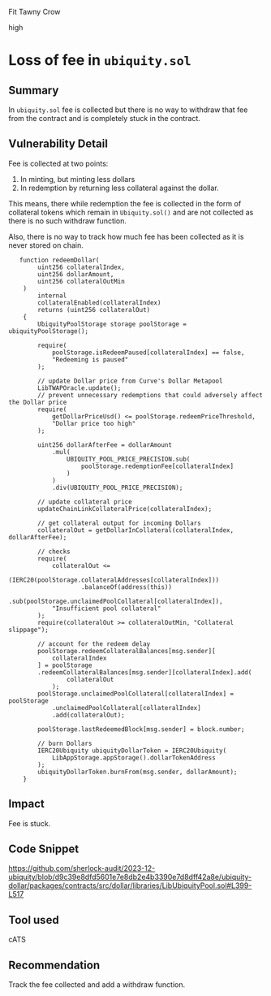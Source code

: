 Fit Tawny Crow

high

# Loss of fee in `ubiquity.sol`

## Summary
In `ubiquity.sol` fee is collected but there is no way to withdraw that fee from the contract and is completely stuck in the contract. 
## Vulnerability Detail
Fee is collected at two points:

1.  In minting, but minting less dollars
2. In redemption by returning less collateral against the dollar.

This means, there while redemption the fee is collected in the form of collateral tokens which remain in `Ubiquity.sol()` and are not collected as there is no such withdraw function.

Also, there is no way to track how much fee has been collected as it is never stored on chain. 

```solidity
   function redeemDollar(
        uint256 collateralIndex,
        uint256 dollarAmount,
        uint256 collateralOutMin
    )
        internal
        collateralEnabled(collateralIndex)
        returns (uint256 collateralOut)
    {
        UbiquityPoolStorage storage poolStorage = ubiquityPoolStorage();

        require(
            poolStorage.isRedeemPaused[collateralIndex] == false,
            "Redeeming is paused"
        );

        // update Dollar price from Curve's Dollar Metapool
        LibTWAPOracle.update();
        // prevent unnecessary redemptions that could adversely affect the Dollar price
        require(
            getDollarPriceUsd() <= poolStorage.redeemPriceThreshold,
            "Dollar price too high"
        );

        uint256 dollarAfterFee = dollarAmount
            .mul(
                UBIQUITY_POOL_PRICE_PRECISION.sub(
                    poolStorage.redemptionFee[collateralIndex]
                )
            )
            .div(UBIQUITY_POOL_PRICE_PRECISION);

        // update collateral price
        updateChainLinkCollateralPrice(collateralIndex);

        // get collateral output for incoming Dollars
        collateralOut = getDollarInCollateral(collateralIndex, dollarAfterFee);

        // checks
        require(
            collateralOut <=
                (IERC20(poolStorage.collateralAddresses[collateralIndex]))
                    .balanceOf(address(this))
                    .sub(poolStorage.unclaimedPoolCollateral[collateralIndex]),
            "Insufficient pool collateral"
        );
        require(collateralOut >= collateralOutMin, "Collateral slippage");

        // account for the redeem delay
        poolStorage.redeemCollateralBalances[msg.sender][
            collateralIndex
        ] = poolStorage
        .redeemCollateralBalances[msg.sender][collateralIndex].add(
                collateralOut
            );
        poolStorage.unclaimedPoolCollateral[collateralIndex] = poolStorage
            .unclaimedPoolCollateral[collateralIndex]
            .add(collateralOut);

        poolStorage.lastRedeemedBlock[msg.sender] = block.number;

        // burn Dollars
        IERC20Ubiquity ubiquityDollarToken = IERC20Ubiquity(
            LibAppStorage.appStorage().dollarTokenAddress
        );
        ubiquityDollarToken.burnFrom(msg.sender, dollarAmount);
    }

```
## Impact
Fee is stuck. 
## Code Snippet
https://github.com/sherlock-audit/2023-12-ubiquity/blob/d9c39e8dfd5601e7e8db2e4b3390e7d8dff42a8e/ubiquity-dollar/packages/contracts/src/dollar/libraries/LibUbiquityPool.sol#L399-L517
## Tool used

cATS

## Recommendation
Track the fee collected and add a withdraw function. 